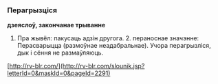 ### Перагрызціся
**дзеяслоў, закончанае трыванне**

1. Пра жывёл: пакусаць адзін другога. 2. пераноснае значэнне: Перасварыцца (размоўнае неадабральнае). Учора перагрызліся, дык і сёння не размаўляюць.

<a rel="author">[http://rv-blr.com/](http://rv-blr.com/slounik.jsp?letterId=0&maskId=0&pageId=2291)</a>

